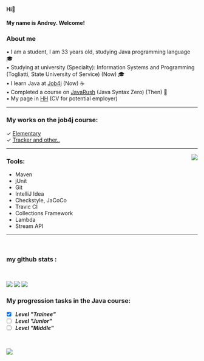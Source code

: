 #### Hi👋
#### My name is Andrey. Welcome!

### About me   

• I am a student, I am 33 years old, studying Java programming language :mortar_board:    
• Studying at university (Specialty): Information Systems and Programming (Togliatti, State University of Service) (Now) :mortar_board:                   
• I learn Java at [Job4j](https://job4j.ru/) (Now) :coffee:          
• Completed a course on [JavaRush](https://javarush.com/quests/QUEST_JAVA_SYNTAX) (Java Syntax Zero) (Then) :page_facing_up:  
• My page in [HH](https://hh.ru/resume/c8629b40ff03ac579d0039ed1f725669374659?disableBrowserCache=true&customDomain=1) (CV for potential employer)     

________________

### My works on the job4j course:  
✓ [Elementary](https://github.com/AnKondratev/-job4j_elementary)   
✓ [Tracker and other..](https://github.com/AnKondratev/job4j_tracker)   
___
  
<img src="https://user-images.githubusercontent.com/25181517/117201156-9a724800-adec-11eb-9a9d-3cd0f67da4bc.png" align="right" max-width=100% height=auto />
<h3>Tools:</h3>

<p> 
<ul><nobr>
  <li>Maven</li>
  <li>jUnit</li>
  <li>Git</li>
  <li>IntelliJ Idea</li>
  <li>Сheckstyle, JaCoCo</li>
  <li>Travic CI </li>
  <li>Collections Framework</li>
  <li>Lambda</li>
  <li>Stream API</li>
</nobr></ul>

______________________
<br>
<h3>my github stats :</h3> 
<br>

![](https://github-profile-summary-cards.vercel.app/api/cards/profile-details?username=AnKondratev&theme=solarized_dark) ![](https://github-profile-summary-cards.vercel.app/api/cards/repos-per-language?username=AnKondratev&theme=solarized_dark) ![](https://github-profile-summary-cards.vercel.app/api/cards/most-commit-language?username=AnKondratev&theme=solarized_dark)

### My progression tasks in the Java course:
- [X] ***Level "Trainee"***
- [ ] ***Level "Junior"***
- [ ] ***Level "Middle"***

<br>

![](https://komarev.com/ghpvc/?username=AnKondratev)   
<!--
**AnKondratev/AnKondratev** is a ✨ _special_ ✨ repository because its `README.md` (this file) appears on your GitHub profile.

Here are some ideas to get you started:

- 🔭 I’m currently working on ...
- 🌱 I’m currently learning ...
- 👯 I’m looking to collaborate on ...
- 🤔 I’m looking for help with ...
- 💬 Ask me about ...
- 📫 How to reach me: ...
- 😄 Pronouns: ...
- ⚡ Fun fact: ...
-->
